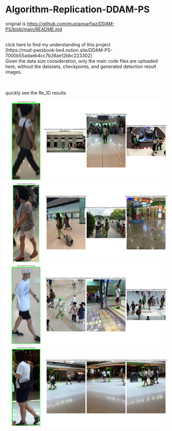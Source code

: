 # Algorithm-Replication-DDAM-PS
original is https://github.com/mustansarfiaz/DDAM-PS/blob/main/README.md

<br>
click here to find my understanding of this project
<br>
[https://mud-passbook-be4.notion.site/DDAM-PS-7000b55adaeb4cc7b28ae12bbc223302]

<br>
Given the data size consideration, only the main code files are uploaded here, without the datasets, checkpoints, and generated detection result images.

<br><br>
quickly see the Re_ID results

![图片描述](images/1.png)
![图片描述](images/2.png)
![图片描述](images/3.png)
![图片描述](images/4.png)
